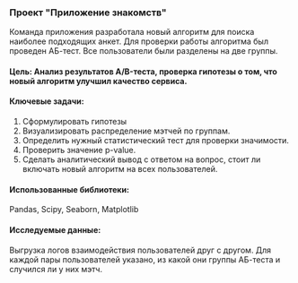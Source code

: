 ### Проект "Приложение знакомств"
Команда приложения разработала новый алгоритм для поиска наиболее подходящих анкет. Для проверки работы алгоритма был проведен АБ-тест. Все пользователи были разделены на две группы. 
#### Цель: Анализ результатов A/B-теста, проверка гипотезы о том, что новый алгоритм улучшил качество сервиса.
#### Ключевые задачи:
1. Сформулировать гипотезы
2. Визуализировать распределение мэтчей по группам.
3. Определить нужный статистический тест для проверки значимости.
4. Проверить значение p-value.
5. Сделать аналитический вывод с ответом на вопрос, стоит ли включать новый алгоритм на всех пользователей.
#### Использованные библиотеки:
Pandas, Scipy, Seaborn, Matplotlib
#### Исследуемые данные:
Выгрузка логов взаимодействия пользователей друг с другом. Для каждой пары пользователей указано, из какой они группы АБ-теста и случился ли у них мэтч.
